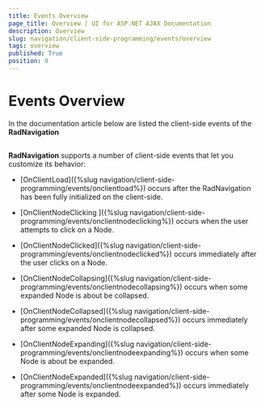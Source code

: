 ```yaml
---
title: Events Overview
page_title: Overview | UI for ASP.NET AJAX Documentation
description: Overview
slug: navigation/client-side-programming/events/overview
tags: overview
published: True
position: 0
---
```


# Events Overview



In the documentation article below are listed the client-side events of the **RadNavigation**

## 

**RadNavigation** supports a number of client-side events that let you customize its behavior:

* [OnClientLoad]({%slug navigation/client-side-programming/events/onclientload%}) occurs after the RadNavigation has been fully initialized on the client-side.

* [OnClientNodeClicking ]({%slug navigation/client-side-programming/events/onclientnodeclicking%}) occurs when the user attempts to click on a Node.

* [OnClientNodeClicked]({%slug navigation/client-side-programming/events/onclientnodeclicked%}) occurs immediately after the user clicks on a Node.

* [OnClientNodeCollapsing]({%slug navigation/client-side-programming/events/onclientnodecollapsing%}) occurs when some expanded Node is about be collapsed.

* [OnClientNodeCollapsed]({%slug navigation/client-side-programming/events/onclientnodecollapsed%}) occurs immediately after some expanded Node is collapsed.

* [OnClientNodeExpanding]({%slug navigation/client-side-programming/events/onclientnodeexpanding%}) occurs when some Node is about be expanded.

* [OnClientNodeExpanded]({%slug navigation/client-side-programming/events/onclientnodeexpanded%}) occurs immediately after some Node is expanded.
